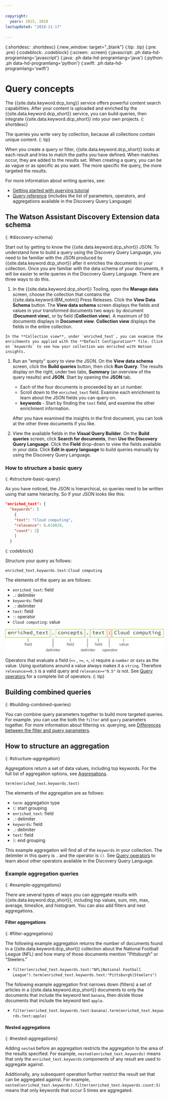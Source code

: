 ```yaml
---

copyright:
  years: 2015, 2018
lastupdated: "2018-11-17"

---
```


{:shortdesc: .shortdesc}
{:new_window: target="_blank"}
{:tip: .tip}
{:pre: .pre}
{:codeblock: .codeblock}
{:screen: .screen}
{:javascript: .ph data-hd-programlang='javascript'}
{:java: .ph data-hd-programlang='java'}
{:python: .ph data-hd-programlang='python'}
{:swift: .ph data-hd-programlang='swift'}

# Query concepts

The {{site.data.keyword.dcp_long}} service offers powerful content search capabilities. After your content is uploaded and enriched by the {{site.data.keyword.dcp_short}} service, you can build queries, then integrate {{site.data.keyword.dcp_short}} into your own projects.
{: shortdesc}

  The queries you write vary by collection, because all collections contain unique content.
  {: tip}

When you create a query or filter, {{site.data.keyword.dcp_short}} looks at each result and tries to match the paths you have defined. When matches occur, they are added to the results set. When creating a query, you can be as vague or as specific as you want. The more specific the query, the more targeted the results.

For more information about writing queries, see:
- [Getting started with querying tutorial](/docs/services/discovery-icp/getting-started-query.html)
- [Query reference](/docs/services/discovery-icp/query-reference.html) (includes the list of parameters, operators, and aggregations available in the Discovery Query Language)

## The Watson Assistant Discovery Extension data schema
{: #discovery-schema}

Start out by getting to know the {{site.data.keyword.dcp_short}} JSON. To understand how to build a query using the Discovery Query Language, you need to be familiar with the JSON produced by {{site.data.keyword.dcp_short}} after it enriches the documents in your collection. Once you are familiar with the data schema of your documents, it will be easier to write queries in the Discovery Query Language. There are three ways to do this.

  1. In the {{site.data.keyword.dcp_short}} Tooling, open the **Manage data** screen, choose the collection that contains the {{site.data.keyword.IBM_notm}} Press Releases. Click the **View Data Schema** button. The **View data schema** screen displays the fields and values in your transformed documents two ways: by document (**Document view**), or by field (**Collection view**). A maximum of 50 documents displays in **Document view**. **Collection view** displays the fields in the entire collection.

    In the **Collection view**, under `enriched_text`, you can examine the enrichments you applied with the **Default Configuration** file. Click on `keywords` to see how your collection was enriched with Watson insights.

  1. Run an "empty" query to view the JSON. On the **View data schema** screen, click the **Build queries** button, then click **Run Query**. The results display on the right, under two tabs, **Summary** (an overview of the query results) and **JSON**. Start by opening the **JSON** tab.

     -  Each of the four documents is proceeded by an `id` number.
     -  Scroll down to the `enriched_text` field. Examine each enrichment to learn about the JSON fields you can query on.
     -  **keywords** - Start by finding the `text` field, and examine the other enrichment information.

     After you have examined the insights in the first document, you can look at the other three documents if you like.

  1. View the available fields in the **Visual Query Builder**. On the **Build queries** screen, click **Search for documents**, then **Use the Discovery Query Language**. Click the **Field** drop-down to view the fields available in your data. Click **Edit in query language** to build queries manually by using the Discovery Query Language.

### How to structure a basic query
{: #structure-basic-query}

As you have noticed, the JSON is hierarchical, so queries need to be written using that same hierarchy. So if your JSON looks like this:

```json
"enriched_text": {
  "keywords": [
    {
    "text": "Cloud computing",
    "relevance": 0.610029,
    "count": 2}
    ]
  }
```
{: codeblock}

Structure your query as follows:

```
enriched_text.keywords.text:Cloud computing
```

The elements of the query as are follows:

  - `enriched_text`: field
  - `.`: delimiter
  - `keywords`: field
  - `.`: delimiter
  - `text`:  field
  - `:`: operator
  - `Cloud computing`: value

![Example query structure](images/query_structure2.png)

  Operators that evaluate a field (`<=` , `>=`, `<`, `>`) require a `number` or `date` as the value. Using quotations around a value always makes it a `string`. Therefore `relevance>=0.5` is a valid query and `relevance>="0.5"` is not. See [Query operators](/docs/services/discovery-icp/query-operators.html) for a complete list of operators.
  {: tip}

## Building combined queries
{: #building-combined-queries}

You can combine query parameters together to build more targeted queries. For example. you can use the both the `filter` and `query` parameters together. For more information about filtering vs. querying, see [Differences between the filter and query parameters](/docs/services/discovery-icp/query-parameters.html#filtervquery).

## How to structure an aggregation
{: #structure-aggregation}

Aggregations return a set of data values, including top keywords. For the full list of aggregation options, see [Aggregations](/docs/services/discovery-icp/query-reference.html#aggregations).

```
term(enriched_text.keywords.text)
```

The elements of the aggregation are as follows:

  - `term`: aggregation type
  - `(`: start grouping
  - `enriched_text`: field
  - `.`: delimiter
  - `keywords`: field
  - `.`: delimiter
  - `text`: field
  - `)`: end grouping

This example aggregation will find all of the `keywords` in your collection.
The delimiter in this query is `.` and the operator is `()`. See [Query operators](/docs/services/discovery-icp/query-operators.html) to learn about other operators available in the Discovery Query Language.

### Example aggregation queries
{: #example-aggregations}

There are several types of ways you can aggregate results with {{site.data.keyword.dcp_short}}, including top values, sum, min, max, average, timeslice, and histogram. You can also add filters and nest aggregations.

#### Filter aggregations
{: #filter-aggregations}

The following example aggregation returns the number of documents found in a {{site.data.keyword.dcp_short}} collection about the National Football League (NFL) and how many of those documents mention "Pittsburgh" or "Steelers."

- `filter(enriched_text.keywords.text:"NFL|National Football League").term(enriched_text.keywords.text:"Pittsburgh|Steelers")`

The following example aggregation first narrows down (filters) a set of articles in a {{site.data.keyword.dcp_short}} documents to only the documents that include the keyword text `banana`, then divide those documents that include the keyword text `apple`.

- `filter(enriched_text.keywords.text:banana).term(enriched_text.keywords.text:apple)`

#### Nested aggregations
{: #nested-aggregations}

Adding `nested` before an aggregation restricts the aggregation to the area of the results specified. For example, `nested(enriched_text.keywords)` means that only the `enriched_text.keywords` components of any result are used to aggregate against. 

Additionally, any subsequent operation further restrict the result set that can be aggregated against. For example, `nested(enriched_text.keywords).filter(enriched_text.keywords.count:5)` means that only keywords that occur 5 times are aggregated.


